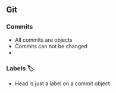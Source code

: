 ## Git
### Commits
- All commits are objects
- Commits can not be changed
-
### Labels 🏷
- Head is just a label on a commit object

